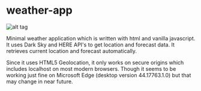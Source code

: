 # weather-app

![alt tag](https://imgur.com/SK5Rctb "this is just a screenshot")

Minimal weather application which is written with html and vanilla javascript. It uses Dark Sky and HERE API's to get location and forecast data.
It retrieves current location and forecast automatically.

Since it uses HTML5 Geolocation, it only works on secure origins which includes localhost on most modern browsers.
Though it seems to be working just fine on Microsoft Edge (desktop version 44.17763.1.0) but that may change in near future.
